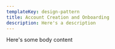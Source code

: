 ```yaml
---
templateKey: design-pattern
title: Account Creation and Onboarding
description: Here's a description
---
```

Here's some body content